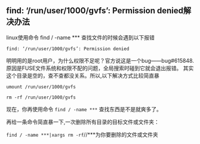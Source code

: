 ## find: ‘/run/user/1000/gvfs’: Permission denied解决办法

linux使用命令 find / -name *** 查找文件的时候会遇到以下报错

    find: ‘/run/user/1000/gvfs’: Permission denied   

明明用的是root用户，为什么权限不足呢？官方说这是一个bug——bug#615848. 原因是FUSE文件系统和权限不配的问题，全局搜索时碰到它就会退出报错。
其实这个目录是空的，查不查都没关系。所以,以下解决方式比较简直暴

    umount /run/user/1000/gvfs

    rm -rf /run/user/1000/gvfs

现在，你再使用命令 `find / -name ***` 查找东西是不是就爽多了。

再给一条命令简直暴一下,一次删除所有目录的目标文件或文件夹：

`find / -name ***|xargs rm -rf`//***为你要删除的文件或文件夹
